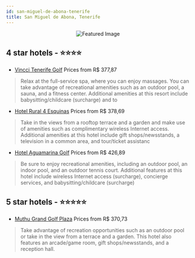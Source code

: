 ```yaml
---
id: san-miguel-de-abona-tenerife
title: San Miguel de Abona, Tenerife
---
```


<center><img src="https://i.travelapi.com/hotels/2000000/1250000/1249700/1249695/363794e2_z.jpg" alt="Featured Image" /></center>


##  4 star hotels - ⭐️⭐️⭐️⭐️

-    [Vincci Tenerife Golf](https://us.hurb.com/hotels/san-miguel-de-abona/vincci-tenerife-golf-JNP-JP186580?cmp=18055) Prices from R$ 377,87
   > Relax at the full-service spa, where you can enjoy massages. You can take advantage of recreational amenities such as an outdoor pool, a sauna, and a fitness center. Additional amenities at this resort include babysitting/childcare (surcharge) and to
-    [Hotel Rural 4 Esquinas](https://us.hurb.com/hotels/san-miguel-de-abona/hotel-rural-4-esquinas-JNP-JP973045?cmp=18055) Prices from R$ 378,69
   > Take in the views from a rooftop terrace and a garden and make use of amenities such as complimentary wireless Internet access. Additional amenities at this hotel include gift shops/newsstands, a television in a common area, and tour/ticket assistanc
-    [Hotel Aguamarina Golf](https://us.hurb.com/hotels/san-miguel-de-abona/hotel-aguamarina-golf-JNP-JP346701?cmp=18055) Prices from R$ 426,89
   > Be sure to enjoy recreational amenities, including an outdoor pool, an indoor pool, and an outdoor tennis court. Additional features at this hotel include wireless Internet access (surcharge), concierge services, and babysitting/childcare (surcharge)

##  5 star hotels - ⭐️⭐️⭐️⭐️⭐️

-    [Muthu Grand Golf Plaza](https://us.hurb.com/hotels/san-miguel-de-abona/muthu-grand-golf-plaza-JNP-JP058288?cmp=18055) Prices from R$ 370,73
   > Take advantage of recreation opportunities such as an outdoor pool or take in the view from a terrace and a garden. This hotel also features an arcade/game room, gift shops/newsstands, and a reception hall.

